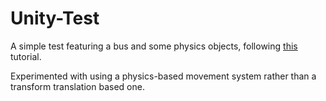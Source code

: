# Unity-Test
A simple test featuring a bus and some physics objects, following [this](https://nam03.safelinks.protection.outlook.com/?url=https%3A%2F%2Flearn.unity.com%2Fproject%2Funit-1-driving-simulation&data=02%7C01%7Cmihusain%40cpp.edu%7C1e65b35014774163eba608d75a5b35af%7C164ba61e39ec4f5d89ffaa1f00a521b4%7C0%7C0%7C637077220746372195&sdata=gfoYcI6I47yNTxh%2BYoNMyPV584yLieKE%2BK3vcwoQfOk%3D&reserved=0) tutorial.

Experimented with using a physics-based movement system rather than a transform translation based one.
